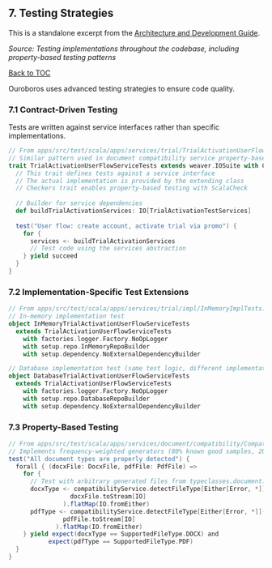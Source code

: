 ## 7. Testing Strategies

This is a standalone excerpt from the [Architecture and Development Guide](../README_Architecture_And_Development_Guide.md).

*Source: Testing implementations throughout the codebase, including property-based testing patterns*

[Back to TOC](#table-of-contents)

Ouroboros uses advanced testing strategies to ensure code quality.

### 7.1 Contract-Driven Testing

Tests are written against service interfaces rather than specific implementations.

```scala
// From apps/src/test/scala/apps/services/trial/TrialActivationUserFlowServiceTests.scala
// Similar pattern used in document compatibility service property-based tests
trait TrialActivationUserFlowServiceTests extends weaver.IOSuite with Checkers {
  // This trait defines tests against a service interface
  // The actual implementation is provided by the extending class
  // Checkers trait enables property-based testing with ScalaCheck
  
  // Builder for service dependencies 
  def buildTrialActivationServices: IO[TrialActivationTestServices]
  
  test("User flow: create account, activate trial via promo") { 
    for {
      services <- buildTrialActivationServices
      // Test code using the services abstraction
    } yield succeed
  }
}
```

### 7.2 Implementation-Specific Test Extensions

```scala
// From apps/src/test/scala/apps/services/trial/impl/InMemoryImplTests.scala and DatabaseImplTests.scala
// In-memory implementation test
object InMemoryTrialActivationUserFlowServiceTests
  extends TrialActivationUserFlowServiceTests
    with factories.logger.Factory.NoOpLogger
    with setup.repo.InMemoryRepoBuilder
    with setup.dependency.NoExternalDependencyBuilder

// Database implementation test (same test logic, different implementation)
object DatabaseTrialActivationUserFlowServiceTests
  extends TrialActivationUserFlowServiceTests
    with factories.logger.Factory.NoOpLogger
    with setup.repo.DatabaseRepoBuilder
    with setup.dependency.NoExternalDependencyBuilder
```

### 7.3 Property-Based Testing

```scala
// From apps/src/test/scala/apps/services/document/compatibility/CompatibilityServiceTests.scala
// Implements frequency-weighted generators (80% known good samples, 20% variations)
test("All document types are properly detected") {
  forall { (docxFile: DocxFile, pdfFile: PdfFile) =>
    for {
      // Test with arbitrary generated files from typeclasses.document.compatibility.Arbitraries
      docxType <- compatibilityService.detectFileType[Either[Error, *]](
                 docxFile.toStream[IO]
               ).flatMap(IO.fromEither)
      pdfType <- compatibilityService.detectFileType[Either[Error, *]](
               pdfFile.toStream[IO]
             ).flatMap(IO.fromEither)
    } yield expect(docxType == SupportedFileType.DOCX) and 
           expect(pdfType == SupportedFileType.PDF)
  }
}
```

